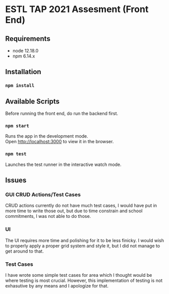 # ESTL TAP 2021 Assesment (Front End)

## Requirements

- node 12.18.0
- npm 6.14.x

## Installation

### `npm install`

## Available Scripts

Before running the front end, do run the backend first.

### `npm start`

Runs the app in the development mode. \
Open [http://localhost:3000](http://localhost:3000) to view it in the browser.

### `npm test`

Launches the test runner in the interactive watch mode.

## Issues

### GUI CRUD Actions/Test Cases

CRUD actions currently do not have much test cases, I would have put in more time to write those out, but due to time constrain and school commitments, I was not able to do those.

### UI

The UI requires more time and polishing for it to be less finicky. I would wish to properly apply a proper grid system and style it, but I did not manage to get around to that.

### Test Cases

I have wrote some simple test cases for area which I thought would be where testing is most crucial. However, this implementation of testing is not exhasutive by any means and I apologize for that.
